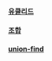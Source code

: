 #### [유클리드](https://github.com/heetsamber/Algorithm-in-Java-Kotlin/tree/main/Java/Math/Euclidean_algorithm)

#### [조합](https://github.com/heetsamber/Algorithm-in-Java-Kotlin/tree/main/Java/Math/combination)

#### [union-find](https://github.com/heetsamber/Algorithm-in-Java-Kotlin/tree/main/Java/Math/Union-find)

